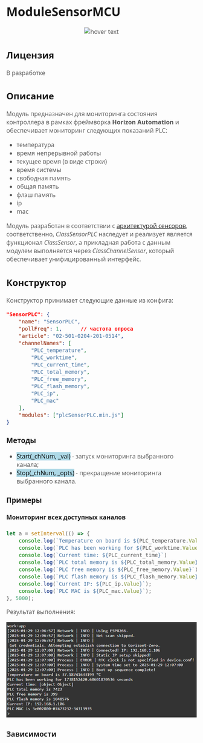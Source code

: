 <div style = "font-family: 'Open Sans', sans-serif; font-size: 16px">

# ModuleSensorMCU

<div style = "color: #555">
    <p align="center">
    <img src="./res/logo.png" width="400" title="hover text">
    </p>
</div>

## Лицензия

<div style = "color: #555">

В разработке
</div>

## Описание
<div style = "color: #555">

Модуль предназначен для мониторинга состояния контроллера в рамках фреймворка **Horizon Automation** и обеспечивает мониторинг следующих показаний PLC:
- температура
- время непрерывной работы
- текущее время (в виде строки)
- время системы
- свободная память
- общая память
- флэш память
- ip
- mac

Модуль разработан в соответствии с [архитектурой сенсоров](../../plcSensor/res/README.md), соответственно, *ClassSensorPLC* наследует и реализует является функционал *ClassSensor*, а прикладная работа с данным модулем выполняется через *ClassChannelSensor*, который обеспечивает унифицированный интерфейс.

</div>

## Конструктор
<div style = "color: #555">

Конструктор принимает следующие данные из конфига:
```json
"SensorPLC": {
    "name": "SensorPLC",
    "pollFreq": 1,      // частота опроса
    "article": "02-501-0204-201-0514",
    "channelNames": [
        "PLC_temperature",
        "PLC_worktime",
        "PLC_current_time",
        "PLC_total_memory",
        "PLC_free_memory",
        "PLC_flash_memory",
        "PLC_ip",
        "PLC_mac"
    ],
    "modules": ["plcSensorPLC.min.js"]
}
```

</div>

### Методы
<div style = "color: #555">

- <mark style="background-color: lightblue">Start(_chNum, _val)</mark> - запуск мониторинга выбранного канала;
- <mark style="background-color: lightblue">Stop(_chNum, _opts)</mark> - прекращение мониторинга выбранного канала.

</div>

### Примеры
#### Мониторинг всех доступных каналов
<div style = "color: #555">

```js
let a = setInterval(() => {
    console.log(`Temperature on board is ${PLC_temperature.Value} °C`);
    console.log(`PLC has been working for ${PLC_worktime.Value} seconds`);
    console.log(`Current time: ${PLC_current_time}`)
    console.log(`PLC total memory is ${PLC_total_memory.Value}`);
    console.log(`PLC free memory is ${PLC_free_memory.Value}`);
    console.log(`PLC flash memory is ${PLC_flash_memory.Value}`);
    console.log(`Current IP: ${PLC_ip.Value}`);
    console.log(`PLC MAC is ${PLC_mac.Value}`);
}, 5000);

```

Результат выполнения:
<div align='left'>
    <img src='./example-2.png'>
</div>

</div>

### Зависимости
<div style = "color: #555">

</div>

</div>
